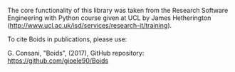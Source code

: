The core functionality of this library was taken from the Research Software Engineering with Python 
course given at UCL by
James Hetherington (http://www.ucl.ac.uk/isd/services/research-it/training).

To cite Boids in publications, please use:



G. Consani, "Boids", (2017), GitHub repository: https://github.com/gioele90/Boids